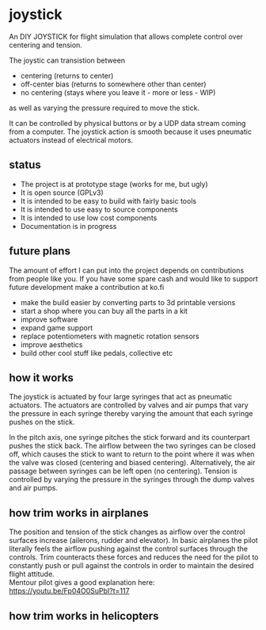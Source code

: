 # joystick
An DIY JOYSTICK for flight simulation that allows complete control over centering and tension. 

The joystic can transistion between
* centering (returns to center)
* off-center bias (returns to somewhere other than center)
* no centering (stays where you leave it - more or less - WIP)

as well as varying the pressure required to move the stick. 

It can be controlled by physical buttons or by a UDP data stream coming from a computer.
The joystick action is smooth because it uses pneumatic actuators instead of electrical motors. 

## status

* The project is at prototype stage (works for me, but ugly)
* It is open source (GPLv3)
* It is intended to be easy to build with fairly basic tools  
* It is intended to use easy to source components
* It is intended to use low cost components  
* Documentation is in progress

## future plans

The amount of effort I can put into the project depends on contributions from people like you. 
If you have some spare cash and would like to support future development make a contribution at ko.fi

* make the build easier by converting parts to 3d printable versions
* start a shop where you can buy all the parts in a kit
* improve software
* expand game support
* replace potentiometers with magnetic rotation sensors
* improve aesthetics
* build other cool stuff like pedals, collective etc

## how it works

The joystick is actuated by four large syringes that act as pneumatic actuators. The actuators are controlled by valves and air pumps that vary the pressure in each syringe thereby varying the amount that each syringe pushes on the stick. 

In the pitch axis, one syringe pitches the stick forward and its counterpart pushes the stick back. The airflow between the two syringes can be closed off, which causes the stick to want to return to the point where it was when the valve was closed (centering and biased centering). Alternatively, the air passage between syringes can be left open (no centering). Tension is controlled by varying the pressure in the syringes through the dump valves and air pumps.


## how trim works in airplanes
The position and tension of the stick changes as airflow over the control surfaces increase (ailerons, rudder and elevator).
In basic airplanes the pilot literally feels the airflow pushing against the control surfaces through the controls. 
Trim counteracts these forces and reduces the need for the pilot to constantly push or pull against the controls in order to maintain the desired flight attitude.  
Mentour pilot gives a good explanation here: https://youtu.be/Fp04O0SuPbI?t=117

## how trim works in helicopters
